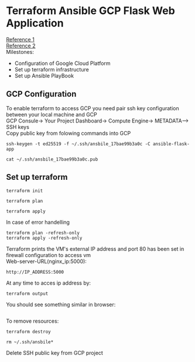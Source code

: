 # Terraform Ansible GCP Flask Web Application
[Reference 1](https://cloud.google.com/docs/terraform/get-started-with-terraform) <br/>
[Reference 2](https://github.com/antonputra/tutorials/tree/main/lessons/101)<br/>
Milestones:<br/>
- Configuration of Google Cloud Platform<br/>
- Set up terraform infrastructure <br/>
- Set up Ansible PlayBook <br/>
## GCP Configuration
To enable terraform to access GCP you need pair ssh key configuration between your local machine and GCP<br/>
GCP Consule-> Your Project Dashboard-> Compute Engine-> METADATA--> SSH keys <br/>
Copy public key from folowing commands into GCP <br/>
```
ssh-keygen -t ed25519 -f ~/.ssh/ansbile_17bae99b3a0c -C ansible-flask-app
```
```
cat ~/.ssh/ansbile_17bae99b3a0c.pub
```
## Set up terraform 
```
terraform init
```
```
terraform plan 
```
```
terraform apply 
```
In case of error handelling
``` 
terraform plan -refresh-only
terraform apply -refresh-only
```
Terraform prints the VM's external IP address and port 80 has been set in firewall configuration to access vm<br/>
Web-server-URL(nginx_ip:5000):<br/>
```
http://IP_ADDRESS:5000
```
At any time to acces ip address by:
```
terraform output
```
You should see something similar in browser:<br/>
```
```
To remove resources:
```
terraform destroy
```
```
rm ~/.ssh/ansbile*
```
Delete SSH public key from GCP project


